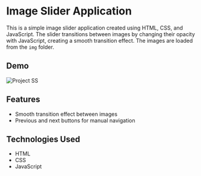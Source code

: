 # Image Slider Application

This is a simple image slider application created using HTML, CSS, and JavaScript. The slider transitions between images by changing their opacity with JavaScript, creating a smooth transition effect. The images are loaded from the `img` folder.

## Demo

![Project SS](./Img-Slider/SS.png)

## Features

- Smooth transition effect between images
- Previous and next buttons for manual navigation

## Technologies Used

- HTML
- CSS
- JavaScript
